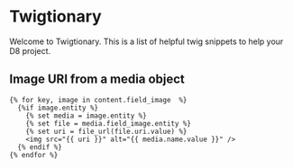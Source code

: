 # Twigtionary

Welcome to Twigtionary. This is a list of helpful twig snippets to help your D8 project.

## Image URI from a media object
```twig
{% for key, image in content.field_image  %}
  {%if image.entity %}
    {% set media = image.entity %}
    {% set file = media.field_image.entity %}
    {% set uri = file_url(file.uri.value) %}
    <img src="{{ uri }}" alt="{{ media.name.value }}" />
  {% endif %}
{% endfor %}
```
